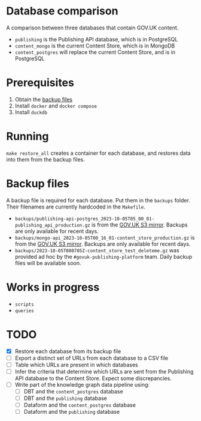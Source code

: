 # Database comparison

A comparison between three databases that contain GOV.UK content.

- `publishing` is the Publishing API database, which is in PostgreSQL
- `content_mongo` is the current Content Store, which is in MongoDB
- `content_postgres` will replace the current Content Store, and is in PostgreSQL

# Prerequisites

1. Obtain the [backup files](#backup-files)
1. Install `docker` and `docker compose`
1. Install `duckdb`

# Running

`make restore_all` creates a container for each database, and restores data into
them from the backup files.

# Backup files

A backup file is required for each database.  Put them in the `backups` folder.
Their filenames are currently hardcoded in the `Makefile`.

- `backups/publishing-api-postgres_2023-10-05T05_00_01-publishing_api_production.gz` is from the [GOV.UK S3 mirror](https://github.com/alphagov/govuk-s3-mirror).  Backups are only available for recent days.
- `backups/mongo-api_2023-10-05T00_16_01-content_store_production.gz` is from the [GOV.UK S3 mirror](https://github.com/alphagov/govuk-s3-mirror).  Backups are only available for recent days.
- `backups/2023-10-05T000705Z-content_store_test_deleteme.gz` was provided ad
  hoc by the `#govuk-publishing-platform` team.  Daily backup files will be
  available soon.

# Works in progress

- `scripts`
- `queries`

# TODO

- [x] Restore each database from its backup file
- [ ] Export a distinct set of URLs from each database to a CSV file
- [ ] Table which URLs are present in which databases
- [ ] Infer the criteria that determine which URLs are sent from the Publishing
  API database to the Content Store.  Expect some discrepancies.
- [ ] Write part of the knowledge graph data pipeline using:
  - [ ] DBT and the `content_postgres` database
  - [ ] DBT and the `publishing` database
  - [ ] Dataform and the `content_postgres` database
  - [ ] Dataform and the `publishing` database
